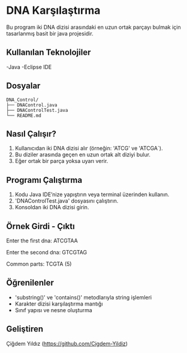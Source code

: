 # DNA Karşılaştırma

Bu program iki DNA dizisi arasındaki en uzun ortak parçayı bulmak için tasarlanmış basit bir java projesidir. 

## Kullanılan Teknolojiler

-Java
-Eclipse IDE

## Dosyalar

```
DNA_Control/
├── DNAControl.java
├── DNAControlTest.java
└── README.md
```

## Nasıl Çalışır?

1. Kullanıcıdan iki DNA dizisi alır (örneğin: 'ATCG' ve 'ATCGA`).
2. Bu diziler arasında geçen en uzun ortak alt diziyi bulur.
3. Eğer ortak bir parça yoksa uyarı verir.

## Programı Çalıştırma

1. Kodu Java IDE’nize yapıştırın veya terminal üzerinden kullanın.
2. 'DNAControlTest.java' dosyasını çalıştırın.
3. Konsoldan iki DNA dizisi girin.

## Örnek Girdi - Çıktı

Enter the first dna: ATCGTAA

Enter the second dna: GTCGTAG

Common parts: TCGTA (5)

## Öğrenilenler

- 'substring()' ve 'contains()' metodlarıyla string işlemleri
- Karakter dizisi karşılaştırma mantığı
- Sınıf yapısı ve nesne oluşturma

## Geliştiren

Çiğdem Yıldız (https://github.com/Cigdem-Yildiz)

